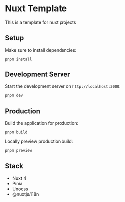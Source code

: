 # Nuxt Template

This is a template for nuxt projects

## Setup

Make sure to install dependencies:

```bash
pnpm install
```

## Development Server

Start the development server on `http://localhost:3000`:

```bash
pnpm dev
```

## Production

Build the application for production:

```bash
pnpm build
```

Locally preview production build:

```bash
pnpm preview
```

## Stack

- Nuxt 4
- Pinia
- Unocss
- @nuxtjs/i18n

